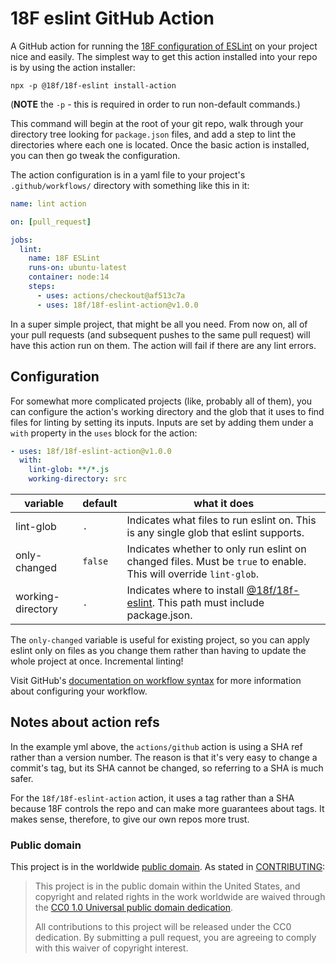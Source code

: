 # 18F eslint GitHub Action

A GitHub action for running the
[18F configuration of ESLint](https://github.com/18F/18f-eslint) on your project
nice and easily. The simplest way to get this action installed into your repo is
by using the action installer:

```shell
npx -p @18f/18f-eslint install-action
```

(**NOTE** the `-p` - this is required in order to run non-default commands.)

This command will begin at the root of your git repo, walk through your
directory tree looking for `package.json` files, and add a step to lint the
directories where each one is located. Once the basic action is installed, you
can then go tweak the configuration.

The action configuration is in a yaml file to your project's
`.github/workflows/` directory with something like this in it:

```yml
name: lint action

on: [pull_request]

jobs:
  lint:
    name: 18F ESLint
    runs-on: ubuntu-latest
    container: node:14
    steps:
      - uses: actions/checkout@af513c7a
      - uses: 18f/18f-eslint-action@v1.0.0
```

In a super simple project, that might be all you need. From now on, all of your
pull requests (and subsequent pushes to the same pull request) will have this
action run on them. The action will fail if there are any lint errors.

## Configuration

For somewhat more complicated projects (like, probably all of them), you can
configure the action's working directory and the glob that it uses to find files
for linting by setting its inputs. Inputs are set by adding them under a `with`
property in the `uses` block for the action:

```yml
- uses: 18f/18f-eslint-action@v1.0.0
  with:
    lint-glob: **/*.js
    working-directory: src
```

| variable          | default | what it does                                                                                                       |
|-------------------|---------|--------------------------------------------------------------------------------------------------------------------|
| lint-glob         | `.`     | Indicates what files to run eslint on. This is any single glob that eslint supports.                               |
| only-changed      | `false` | Indicates whether to only run eslint on changed files. Must be `true` to enable. This will override `lint-glob`.   |
| working-directory | `.`     | Indicates where to install [@18f/18f-eslint](https://npm.im/@18f/18f-eslint). This path must include package.json. |

The `only-changed` variable is useful for existing project, so you can apply
eslint only on files as you change them rather than having to update the whole
project at once. Incremental linting!

Visit GitHub's [documentation on workflow syntax](https://docs.github.com/en/free-pro-team@latest/actions/reference/workflow-syntax-for-github-actions)
for more information about configuring your workflow.

## Notes about action refs

In the example yml above, the `actions/github` action is using a SHA ref rather
than a version number. The reason is that it's very easy to change a commit's
tag, but its SHA cannot be changed, so referring to a SHA is much safer.

For the `18f/18f-eslint-action` action, it uses a tag rather than a SHA because
18F controls the repo and can make more guarantees about tags. It makes sense,
therefore, to give our own repos more trust.

### Public domain

This project is in the worldwide [public domain](LICENSE.md). As stated in
[CONTRIBUTING](CONTRIBUTING.md):

> This project is in the public domain within the United States, and copyright
> and related rights in the work worldwide are waived through the
> [CC0 1.0 Universal public domain dedication](https://creativecommons.org/publicdomain/zero/1.0/).
>
> All contributions to this project will be released under the CC0 dedication.
> By submitting a pull request, you are agreeing to comply with this waiver of
> copyright interest.

